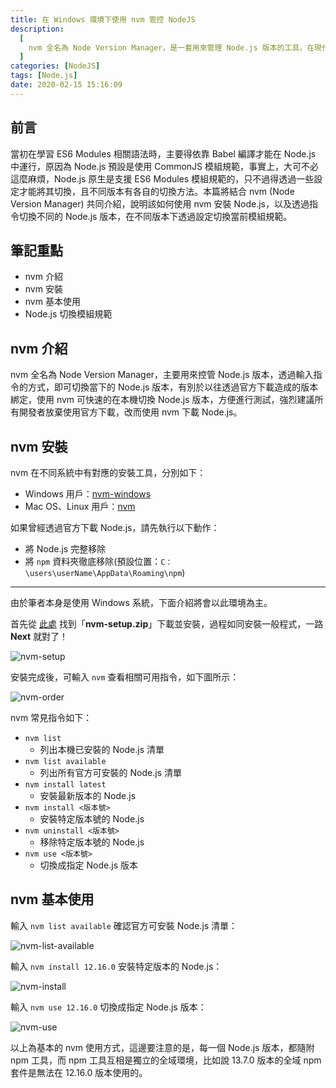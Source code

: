 ```yaml
---
title: 在 Windows 環境下使用 nvm 管控 NodeJS
description:
  [
    nvm 全名為 Node Version Manager，是一套用來管理 Node.js 版本的工具，在現代開發中，很多的套件都需要依賴 Node.js 來執行，比如說 Webpack、Gulp 等等，
  ]
categories: [NodeJS]
tags: [Node.js]
date: 2020-02-15 15:16:09
---
```


## 前言

當初在學習 ES6 Modules 相關語法時，主要得依靠 Babel 編譯才能在 Node.js 中運行，原因為 Node.js 預設是使用 CommonJS 模組規範，事實上，大可不必這麼麻煩，Node.js 原生是支援 ES6 Modules 模組規範的，只不過得透過一些設定才能將其切換，且不同版本有各自的切換方法。本篇將結合 nvm (Node Version Manager) 共同介紹，說明該如何使用 nvm 安裝 Node.js，以及透過指令切換不同的 Node.js 版本，在不同版本下透過設定切換當前模組規範。

## 筆記重點

- nvm 介紹
- nvm 安裝
- nvm 基本使用
- Node.js 切換模組規範

## nvm 介紹

nvm 全名為 Node Version Manager，主要用來控管 Node.js 版本，透過輸入指令的方式，即可切換當下的 Node.js 版本，有別於以往透過官方下載造成的版本綁定，使用 nvm 可快速的在本機切換 Node.js 版本，方便進行測試，強烈建議所有開發者放棄使用官方下載，改而使用 nvm 下載 Node.js。

## nvm 安裝

nvm 在不同系統中有對應的安裝工具，分別如下：

- Windows 用戶：[nvm-windows](https://github.com/coreybutler/nvm-windows)
- Mac OS、Linux 用戶：[nvm](https://github.com/nvm-sh/nvm)

如果曾經透過官方下載 Node.js，請先執行以下動作：

- 將 Node.js 完整移除
- 將 `npm` 資料夾徹底移除(預設位置：`C：\users\userName\AppData\Roaming\npm`)

---

由於筆者本身是使用 Windows 系統，下面介紹將會以此環境為主。

首先從 [此處](https://github.com/coreybutler/nvm-windows/releases) 找到「**nvm-setup.zip**」下載並安裝，過程如同安裝一般程式，一路 **Next** 就對了！

<img src="https://i.imgur.com/X994OQW.png" alt="nvm-setup">

安裝完成後，可輸入 `nvm` 查看相關可用指令，如下圖所示：

<img src="https://i.imgur.com/RZfLlGA.png" alt="nvm-order" />

nvm 常見指令如下：

- `nvm list`
  - 列出本機已安裝的 Node.js 清單
- `nvm list available`
  - 列出所有官方可安裝的 Node.js 清單
- `nvm install latest`
  - 安裝最新版本的 Node.js
- `nvm install <版本號>`
  - 安裝特定版本號的 Node.js
- `nvm uninstall <版本號>`
  - 移除特定版本號的 Node.js
- `nvm use <版本號>`
  - 切換成指定 Node.js 版本

## nvm 基本使用

輸入 `nvm list available` 確認官方可安裝 Node.js 清單：

![nvm-list-available](https://i.imgur.com/AwM3CEo.png)

輸入 `nvm install 12.16.0` 安裝特定版本的 Node.js：

![nvm-install](https://i.imgur.com/fMnbj4Q.png)

輸入 `nvm use 12.16.0` 切換成指定 Node.js 版本：

![nvm-use](https://i.imgur.com/yQzLzJd.png)

以上為基本的 nvm 使用方式，這邊要注意的是，每一個 Node.js 版本，都隨附 npm 工具，而 npm 工具互相是獨立的全域環境，比如說 13.7.0 版本的全域 npm 套件是無法在 12.16.0 版本使用的。

